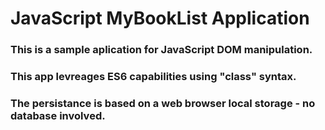 # JavaScript MyBookList Application

### This is a sample aplication for JavaScript DOM manipulation.
### This app levreages ES6 capabilities using "class" syntax.
### The persistance is based on a web browser local storage - no database involved.
